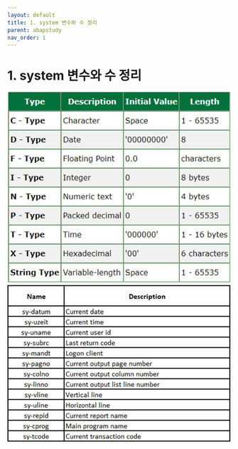 ```yaml
---
layout: default
title: 1. system 변수와 수 정리
parent: abapstudy
nav_order: 1
---
```

# 1. system 변수와 수 정리

![Untitled](./abapstudy_img/abapstudy_1.png)
![Untitled](./abapstudy_img/abapstudy_2.png)
